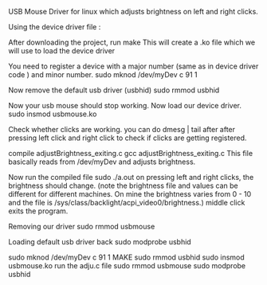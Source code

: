 USB Mouse Driver for linux which adjusts brightness on left and right clicks.

Using the device driver file :

After downloading the project, run make This will create a .ko file which we will use to load the device driver

You need to register a device with a major number (same as in device driver code ) and minor number. sudo mknod /dev/myDev c 91 1

Now remove the default usb driver (usbhid) sudo rmmod usbhid

Now your usb mouse should stop working. Now load our device driver. sudo insmod usbmouse.ko

Check whether clicks are working. you can do dmesg | tail after after pressing left click and right click to check if clicks are getting registered.

compile adjustBrightness_exiting.c gcc adjustBrightness_exiting.c This file basically reads from /dev/myDev and adjusts brightness.

Now run the compiled file sudo ./a.out on pressing left and right clicks, the brightness should change. (note the brightness file and values can be different for different machines. On mine the brightness varies from 0 - 10 and the file is /sys/class/backlight/acpi_video0/brightness.) middle click exits the program.

Removing our driver sudo rmmod usbmouse

Loading default usb driver back sudo modprobe usbhid



sudo mknod /dev/myDev c 91 1
MAKE 
sudo rmmod usbhid 
sudo insmod usbmouse.ko
run the adju.c file 
sudo rmmod usbmouse
sudo modprobe usbhid